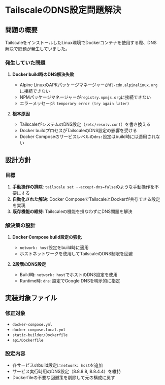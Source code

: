 # TailscaleのDNS設定問題解決

## 問題の概要

TailscaleをインストールしたLinux環境でDockerコンテナを使用する際、DNS解決で問題が発生していました。

### 発生していた問題
1. **Docker build時のDNS解決失敗**
   - Alpine LinuxのAPKパッケージマネージャーが`dl-cdn.alpinelinux.org`に接続できない
   - NPMパッケージマネージャーが`registry.npmjs.org`に接続できない
   - エラーメッセージ: `temporary error (try again later)`

2. **根本原因**
   - TailscaleがシステムのDNS設定（`/etc/resolv.conf`）を書き換える
   - Docker buildプロセスがTailscaleのDNS設定の影響を受ける
   - Docker Composeのサービスレベルの`dns:`設定はbuild時には適用されない

## 設計方針

### 目標
1. **手動操作の排除**: `tailscale set --accept-dns=false`のような手動操作を不要にする
2. **自動化された解決**: Docker ComposeでTailscaleとDockerが共存できる設定を実現
3. **既存機能の維持**: Tailscaleの機能を損なわずにDNS問題を解決

### 解決策の設計
1. **Docker Compose build設定の強化**
   - `network: host`設定をbuild時に適用
   - ホストネットワークを使用してTailscaleのDNS制限を回避

2. **2段階のDNS設定**
   - Build時: `network: host`でホストのDNS設定を使用
   - Runtime時: `dns:`設定でGoogle DNSを明示的に指定

## 実装対象ファイル

### 修正対象
- `docker-compose.yml`
- `docker-compose.local.yml`
- `static-builder/Dockerfile`
- `api/Dockerfile`

### 設定内容
- 各サービスのbuild設定に`network: host`を追加
- サービス実行時用のDNS設定（8.8.8.8, 8.8.4.4）を維持
- Dockerfileの不要な回避策を削除して元の構成に戻す